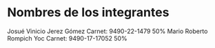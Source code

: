 # Nombres de los integrantes
Josué Vinicio Jerez Gómez Carnet:	9490-22-1479 50%
Mario Roberto Rompich Yoc Carnet:	9490-17-17052 50%

